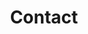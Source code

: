 ---
title: Contact
eleventyNavigation:
  key: Nous écrire
  externalUrl: https://cartes.gouv.fr/nous-ecrire
  parent: À propos
  order: 3
permalink: false
---